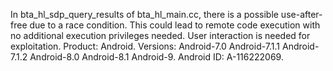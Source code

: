In bta_hl_sdp_query_results of bta_hl_main.cc, there is a possible use-after-free due to a race condition. This could lead to remote code execution with no additional execution privileges needed. User interaction is needed for exploitation. Product: Android. Versions: Android-7.0 Android-7.1.1 Android-7.1.2 Android-8.0 Android-8.1 Android-9. Android ID: A-116222069.